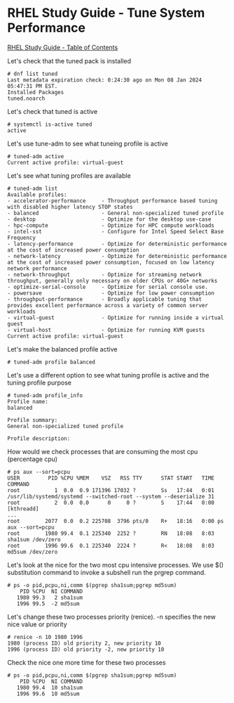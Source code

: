 # RHEL Study Guide - Tune System Performance

[RHEL Study Guide - Table of Contents](https://github.com/pslucas0212/RHEL-Study-Guide)  

Let's check that the tuned pack is installed
```
# dnf list tuned
Last metadata expiration check: 0:24:30 ago on Mon 08 Jan 2024 05:47:31 PM EST.
Installed Packages
tuned.noarch
```

Let's check that tuned is active
```
# systemctl is-active tuned
active
```

Let's use tune-adm to see what tuneing profile is active
```
# tuned-adm active
Current active profile: virtual-guest
```

Let's see what tuning profiles are available
```
# tuned-adm list
Available profiles:
- accelerator-performance     - Throughput performance based tuning with disabled higher latency STOP states
- balanced                    - General non-specialized tuned profile
- desktop                     - Optimize for the desktop use-case
- hpc-compute                 - Optimize for HPC compute workloads
- intel-sst                   - Configure for Intel Speed Select Base Frequency
- latency-performance         - Optimize for deterministic performance at the cost of increased power consumption
- network-latency             - Optimize for deterministic performance at the cost of increased power consumption, focused on low latency network performance
- network-throughput          - Optimize for streaming network throughput, generally only necessary on older CPUs or 40G+ networks
- optimize-serial-console     - Optimize for serial console use.
- powersave                   - Optimize for low power consumption
- throughput-performance      - Broadly applicable tuning that provides excellent performance across a variety of common server workloads
- virtual-guest               - Optimize for running inside a virtual guest
- virtual-host                - Optimize for running KVM guests
Current active profile: virtual-guest
```

Let's make the balanced profile active
```
# tuned-adm profile balanced
```

Let's use a different option to see what tuning profile is active and the tuning profile purpose
```
# tuned-adm profile_info
Profile name:
balanced

Profile summary:
General non-specialized tuned profile

Profile description:

```

How would we check processes that are consuming the most cpu (percentage cpu)
```
# ps aux --sort=pcpu
USER         PID %CPU %MEM    VSZ   RSS TTY      STAT START   TIME COMMAND
root           1  0.0  0.9 171396 17032 ?        Ss   17:44   0:01 /usr/lib/systemd/systemd --switched-root --system --deserialize 31
root           2  0.0  0.0      0     0 ?        S    17:44   0:00 [kthreadd]
...
root        2077  0.0  0.2 225708  3796 pts/0    R+   18:16   0:00 ps aux --sort=pcpu
root        1980 99.4  0.1 225340  2252 ?        RN   18:08   8:03 sha1sum /dev/zero
root        1996 99.6  0.1 225340  2224 ?        R<   18:08   8:03 md5sum /dev/zero
```

Let's look at the nice for the two most cpu intensive processes. We use $() substitution command to invoke a subshell run the prgrep command.
```
# ps -o pid,pcpu,ni,comm $(pgrep sha1sum;pgrep md5sum)
    PID %CPU  NI COMMAND
   1980 99.3   2 sha1sum
   1996 99.5  -2 md5sum
```

Let's change these two processes priority (renice).  -n specifies the new nice value or priority
```
# renice -n 10 1980 1996
1980 (process ID) old priority 2, new priority 10
1996 (process ID) old priority -2, new priority 10
```

Check the nice one more time for these two processes
```
# ps -o pid,pcpu,ni,comm $(pgrep sha1sum;pgrep md5sum)
    PID %CPU  NI COMMAND
   1980 99.4  10 sha1sum
   1996 99.6  10 md5sum
```

